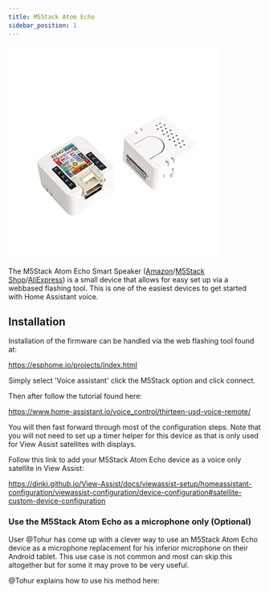 ```yaml
---
title: M5Stack Atom Echo
sidebar_position: 1
---
```


![Image](../../../supported-devices/esphome-devices/m5stackecho.jpg)

The M5Stack Atom Echo Smart Speaker ([Amazon](https://amzn.to/4eC8Tto)/[M5Stack Shop](https://shop.m5stack.com/collections/m5-controllers/products/atom-echo-smart-speaker-dev-kit)/[AliExpress](https://www.aliexpress.us/item/3256803113017446.html?aff_platform=portals-tool&sk=_A8G2YF&aff_trace_key=90326d2a90444b4887632f62dd533ce4-1654058373639-07963-_A8G2YF&terminal_id=c5517a8c9bb44b4fb32147398fbc2576&aff_fcid=90326d2a90444b4887632f62dd533ce4-1654058373639-07963-_A8G2YF&tt=CPS_NORMAL&aff_fsk=_A8G2YF&gatewayAdapt=glo2usa4itemAdapt)) is a small device that allows for easy set up via a webbased flashing tool.  This is one of the easiest devices to get started with Home Assistant voice.  

## Installation

Installation of the firmware can be handled via the web flashing tool found at:

https://esphome.io/projects/index.html

Simply select 'Voice assistant' click the M5Stack option and click connect.

Then after follow the tutorial found here:

https://www.home-assistant.io/voice_control/thirteen-usd-voice-remote/

You will then fast forward through most of the configuration steps.  Note that you will not need to set up a timer helper for this device as that is only used for View Assist satellites with displays.

Follow this link to add your M5Stack Atom Echo device as a voice only satellite in View Assist:

https://dinki.github.io/View-Assist/docs/viewassist-setup/homeassistant-configuration/viewassist-configuration/device-configuration#satellite-custom-device-configuration

### Use the M5Stack Atom Echo as a microphone only (Optional)

User @Tohur has come up with a clever way to use an M5Stack Atom Echo device as a microphone replacement for his inferior microphone on their Android tablet.  This use case is not common and most can skip this altogether but for some it may prove to be very useful.

@Tohur explains how to use his method here:

